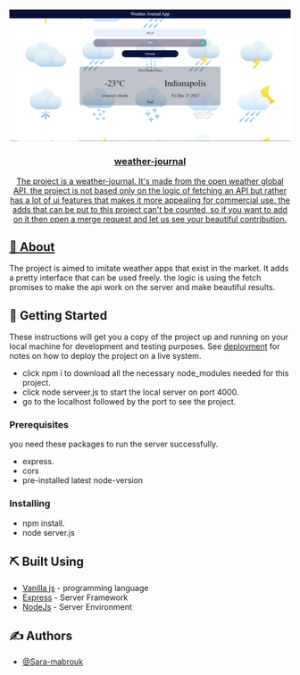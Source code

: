 <p align="center">
  <a href="" rel="noopener">
</p>
<img align="center" width="80% src="./website/img/Weather-app.PNG">
 <img src="./website/img/Weather-app.PNG" alt="My cool app"/>
<h3 align="center">weather-journal</h3>

<p align="center"> 
The project is a weather-journal. It's made from the open weather global API. the project is not based only on the logic of fetching an API but rather has a lot of ui features that makes it more appealing for commercial use. the adds that can be put to this project can't be counted, so if you want to add on it then open a merge request and let us see your beautiful contribution.
    <br> 
</p>

## 🧐 About <a name = "about"></a>

The project is aimed to imitate weather apps that exist in the market. It adds a pretty interface that can be used freely. the logic is using the fetch promises to make the api work on the server and make beautiful results.
## 🏁 Getting Started <a name = "getting_started"></a>
These instructions will get you a copy of the project up and running on your local machine for development and testing purposes. See [deployment](#deployment) for notes on how to deploy the project on a live system.

- click npm i to download all the necessary node_modules needed for this project.
- click node serveer.js to start the local server on port 4000.
- go to the localhost followed by the port to see the project.

### Prerequisites

you need these packages to run the server successfully.

- express.
- cors
- pre-installed latest node-version


### Installing
- npm install.
- node server.js
## ⛏️ Built Using <a name = "built_using"></a>

- [Vanilla js](https://www.javascript.com/) - programming language
- [Express](https://expressjs.com/) - Server Framework
- [NodeJs](https://nodejs.org/en/) - Server Environment

## ✍️ Authors <a name = "authors"></a>

- [@Sara-mabrouk](https://github.com/Sara-mabrouk) 

